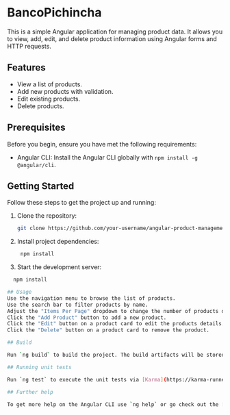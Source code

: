 # BancoPichincha

This is a simple Angular application for managing product data. It allows you to view, add, edit, and delete product information using Angular forms and HTTP requests.

## Features

- View a list of products.
- Add new products with validation.
- Edit existing products.
- Delete products.

## Prerequisites

Before you begin, ensure you have met the following requirements:

- Angular CLI: Install the Angular CLI globally with `npm install -g @angular/cli`.

## Getting Started

Follow these steps to get the project up and running:

1. Clone the repository:

   ```bash
   git clone https://github.com/your-username/angular-product-management.git

2. Install project dependencies:

   ```bash
    npm install

3. Start the development server:
  ```bash
    npm install

## Usage
  Use the navigation menu to browse the list of products.
  Use the search bar to filter products by name.
  Adjust the "Items Per Page" dropdown to change the number of products displayed per page.
  Click the "Add Product" button to add a new product.
  Click the "Edit" button on a product card to edit the products details.
  Click the "Delete" button on a product card to remove the product.

## Build

Run `ng build` to build the project. The build artifacts will be stored in the `dist/` directory.

## Running unit tests

Run `ng test` to execute the unit tests via [Karma](https://karma-runner.github.io).

## Further help

To get more help on the Angular CLI use `ng help` or go check out the [Angular CLI Overview and Command Reference](https://angular.io/cli) page.

